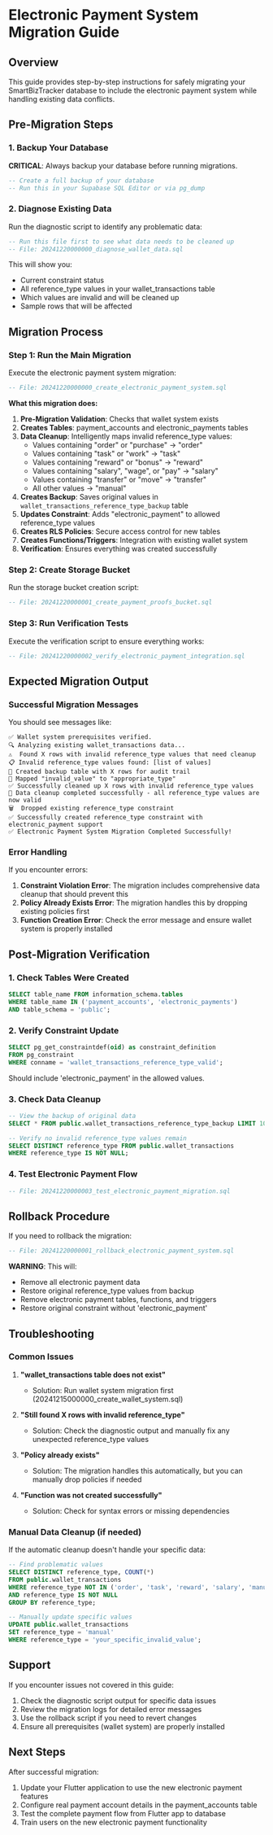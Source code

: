 # Electronic Payment System Migration Guide

## Overview
This guide provides step-by-step instructions for safely migrating your SmartBizTracker database to include the electronic payment system while handling existing data conflicts.

## Pre-Migration Steps

### 1. Backup Your Database
**CRITICAL**: Always backup your database before running migrations.

```sql
-- Create a full backup of your database
-- Run this in your Supabase SQL Editor or via pg_dump
```

### 2. Diagnose Existing Data
Run the diagnostic script to identify any problematic data:

```sql
-- Run this file first to see what data needs to be cleaned up
-- File: 20241220000000_diagnose_wallet_data.sql
```

This will show you:
- Current constraint status
- All reference_type values in your wallet_transactions table
- Which values are invalid and will be cleaned up
- Sample rows that will be affected

## Migration Process

### Step 1: Run the Main Migration
Execute the electronic payment system migration:

```sql
-- File: 20241220000000_create_electronic_payment_system.sql
```

**What this migration does:**
1. **Pre-Migration Validation**: Checks that wallet system exists
2. **Creates Tables**: payment_accounts and electronic_payments tables
3. **Data Cleanup**: Intelligently maps invalid reference_type values:
   - Values containing "order" or "purchase" → "order"
   - Values containing "task" or "work" → "task"
   - Values containing "reward" or "bonus" → "reward"
   - Values containing "salary", "wage", or "pay" → "salary"
   - Values containing "transfer" or "move" → "transfer"
   - All other values → "manual"
4. **Creates Backup**: Saves original values in `wallet_transactions_reference_type_backup` table
5. **Updates Constraint**: Adds "electronic_payment" to allowed reference_type values
6. **Creates RLS Policies**: Secure access control for new tables
7. **Creates Functions/Triggers**: Integration with existing wallet system
8. **Verification**: Ensures everything was created successfully

### Step 2: Create Storage Bucket
Run the storage bucket creation script:

```sql
-- File: 20241220000001_create_payment_proofs_bucket.sql
```

### Step 3: Run Verification Tests
Execute the verification script to ensure everything works:

```sql
-- File: 20241220000002_verify_electronic_payment_integration.sql
```

## Expected Migration Output

### Successful Migration Messages
You should see messages like:
```
✅ Wallet system prerequisites verified.
🔍 Analyzing existing wallet_transactions data...
⚠️  Found X rows with invalid reference_type values that need cleanup
📋 Invalid reference_type values found: [list of values]
💾 Created backup table with X rows for audit trail
🔄 Mapped "invalid_value" to "appropriate_type"
✅ Successfully cleaned up X rows with invalid reference_type values
🎉 Data cleanup completed successfully - all reference_type values are now valid
🗑️  Dropped existing reference_type constraint
✅ Successfully created reference_type constraint with electronic_payment support
✅ Electronic Payment System Migration Completed Successfully!
```

### Error Handling
If you encounter errors:

1. **Constraint Violation Error**: The migration includes comprehensive data cleanup that should prevent this
2. **Policy Already Exists Error**: The migration handles this by dropping existing policies first
3. **Function Creation Error**: Check the error message and ensure wallet system is properly installed

## Post-Migration Verification

### 1. Check Tables Were Created
```sql
SELECT table_name FROM information_schema.tables 
WHERE table_name IN ('payment_accounts', 'electronic_payments') 
AND table_schema = 'public';
```

### 2. Verify Constraint Update
```sql
SELECT pg_get_constraintdef(oid) as constraint_definition
FROM pg_constraint 
WHERE conname = 'wallet_transactions_reference_type_valid';
```

Should include 'electronic_payment' in the allowed values.

### 3. Check Data Cleanup
```sql
-- View the backup of original data
SELECT * FROM public.wallet_transactions_reference_type_backup LIMIT 10;

-- Verify no invalid reference_type values remain
SELECT DISTINCT reference_type FROM public.wallet_transactions 
WHERE reference_type IS NOT NULL;
```

### 4. Test Electronic Payment Flow
```sql
-- File: 20241220000003_test_electronic_payment_migration.sql
```

## Rollback Procedure

If you need to rollback the migration:

```sql
-- File: 20241220000001_rollback_electronic_payment_system.sql
```

**WARNING**: This will:
- Remove all electronic payment data
- Restore original reference_type values from backup
- Remove electronic payment tables, functions, and triggers
- Restore original constraint without 'electronic_payment'

## Troubleshooting

### Common Issues

1. **"wallet_transactions table does not exist"**
   - Solution: Run wallet system migration first (20241215000000_create_wallet_system.sql)

2. **"Still found X rows with invalid reference_type"**
   - Solution: Check the diagnostic output and manually fix any unexpected reference_type values

3. **"Policy already exists"**
   - Solution: The migration handles this automatically, but you can manually drop policies if needed

4. **"Function was not created successfully"**
   - Solution: Check for syntax errors or missing dependencies

### Manual Data Cleanup (if needed)
If the automatic cleanup doesn't handle your specific data:

```sql
-- Find problematic values
SELECT DISTINCT reference_type, COUNT(*) 
FROM public.wallet_transactions 
WHERE reference_type NOT IN ('order', 'task', 'reward', 'salary', 'manual', 'transfer', 'electronic_payment')
AND reference_type IS NOT NULL
GROUP BY reference_type;

-- Manually update specific values
UPDATE public.wallet_transactions 
SET reference_type = 'manual' 
WHERE reference_type = 'your_specific_invalid_value';
```

## Support

If you encounter issues not covered in this guide:

1. Check the diagnostic script output for specific data issues
2. Review the migration logs for detailed error messages
3. Use the rollback script if you need to revert changes
4. Ensure all prerequisites (wallet system) are properly installed

## Next Steps

After successful migration:

1. Update your Flutter application to use the new electronic payment features
2. Configure real payment account details in the payment_accounts table
3. Test the complete payment flow from Flutter app to database
4. Train users on the new electronic payment functionality
